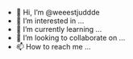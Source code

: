 - 👋 Hi, I’m @weeestjuddde
- 👀 I’m interested in ...
- 🌱 I’m currently learning ...
- 💞️ I’m looking to collaborate on ...
- 📫 How to reach me ...

<!---
weeestjuddde/weeestjuddde is a ✨ special ✨ repository because its `README.md` (this file) appears on your GitHub profile.
You can click the Preview link to take a look at your changes.
--->
